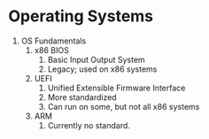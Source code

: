 # Operating Systems

1. OS Fundamentals
   1. x86 BIOS
      1. Basic Input Output System
      2. Legacy; used on x86 systems
   2. UEFI
      1. Unified Extensible Firmware Interface
      2. More standardized
      3. Can run on some, but not all x86 systems
   3. ARM
      1. Currently no standard.
